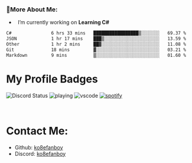 ### 🧐More About Me:

- &nbsp; I’m currently working on **Learning C#**


<!--START_SECTION:waka-->

```txt
C#               6 hrs 33 mins   █████████████████▒░░░░░░░   69.37 %
JSON             1 hr 17 mins    ███▒░░░░░░░░░░░░░░░░░░░░░   13.59 %
Other            1 hr 2 mins     ██▓░░░░░░░░░░░░░░░░░░░░░░   11.08 %
Git              18 mins         ▓░░░░░░░░░░░░░░░░░░░░░░░░   03.21 %
Markdown         9 mins          ▒░░░░░░░░░░░░░░░░░░░░░░░░   01.60 %
```

<!--END_SECTION:waka-->

# My Profile Badges

![Discord Status](https://lanyard-profile-readme.vercel.app/api/189527265183268876)
![playing](https://nocache.advaith.workers.dev?url=https://dev.discordprofiles.me/api/badge/playing/189527265183268876)
![vscode](https://nocache.advaith.workers.dev?url=https://dev.discordprofiles.me/api/badge/vscode/189527265183268876)
[![spotify](https://nocache.advaith.workers.dev?url=https://dev.discordprofiles.me/api/badge/spotify/189527265183268876)](https://dev.discordprofiles.me/openspotify/189527265183268876)

<br>




# Contact Me:

- Github: [ko8efanboy](https://github.com/ko8efanboy)
- Discord: [ko8efanboy](https://discordapp.com/users/189527265183268876)
